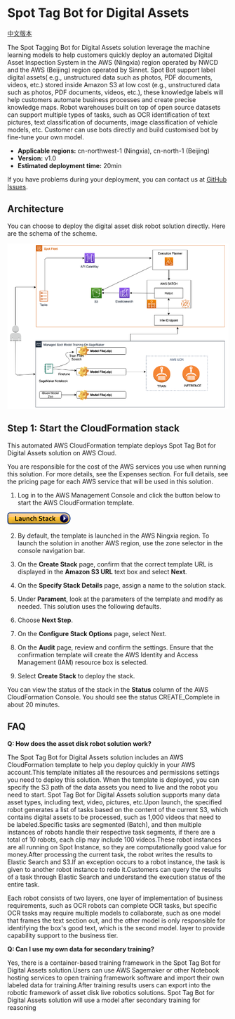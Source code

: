 # Spot Tag Bot for Digital Assets

[中文版本](./README_ZH.md)

The Spot Tagging Bot for Digital Assets solution leverage the machine learning models to help customers quickly deploy an automated Digital Asset Inspection System in the AWS (Ningxia) region operated by NWCD and the AWS (Beijing) region operated by Sinnet. Spot Bot support label digital assets( e.g., unstructured data such as photos, PDF documents, videos, etc.) stored inside Amazon S3 at low cost (e.g., unstructured data such as photos, PDF documents, videos, etc.), these knowledge labels will help customers automate business processes and create precise knowledge maps. Robot warehouses built on top of open source datasets can support multiple types of tasks, such as OCR identification of text pictures, text classification of documents, image classification of vehicle models, etc.  Customer can use bots directly and build customised bot by fine-tune your own model.

- **Applicable regions:** cn-northwest-1 (Ningxia), cn-north-1 (Beijing)
- **Version:** v1.0
- **Estimated deployment time:** 20min

If you have problems during your deployment, you can contact us at [GitHub Issues](https://github.com/aws-samples/spot-tag-bot-for-digital-assets/issues).

## Architecture

You can choose to deploy the digital asset disk robot solution directly. Here are the schema of the scheme.

![Architect](assets/architect.png)

## Step 1: Start the CloudFormation stack

This automated AWS CloudFormation template deploys Spot Tag Bot for Digital Assets solution on AWS Cloud.

You are responsible for the cost of the AWS services you use when running this solution. For more details, see the Expenses section. For full details, see the pricing page for each AWS service that will be used in this solution.

1. Log in to the AWS Management Console and click the button below to start the AWS CloudFormation template.

 [![Launch Stack](assets/launch-stack.png)](https://cn-northwest-1.console.amazonaws.cn/cloudformation/home?region=cn-northwest-1#/stacks/create/template?stackName=spot-bot&templateURL=https:%2F%2Faws-solutions-reference.s3.cn-north-1.amazonaws.com.cn%2Fspot-bot%2Fv1.0.0%2Fspot-bot-china.template)
 
2. By default, the template is launched in the AWS Ningxia region. To launch the solution in another AWS region, use the zone selector in the console navigation bar.

3. On the **Create Stack** page, confirm that the correct template URL is displayed in the **Amazon S3 URL** text box and select **Next**.

4. On the **Specify Stack Details** page, assign a name to the solution stack.

5. Under **Parament**, look at the parameters of the template and modify as needed. This solution uses the following defaults.

2. Choose **Next Step**.

3. On the **Configure Stack Options** page, select Next.

4. On the **Audit** page, review and confirm the settings. Ensure that the confirmation template will create the AWS Identity and Access Management (IAM) resource box is selected.

5. Select **Create Stack** to deploy the stack.

You can view the status of the stack in the **Status** column of the AWS CloudFormation Console. You should see the status CREATE_Complete in about 20 minutes.

## FAQ

**Q: How does the asset disk robot solution work?**

The Spot Tag Bot for Digital Assets solution includes an AWS CloudFormation template to help you deploy quickly in your AWS account.This template initiates all the resources and permissions settings you need to deploy this solution.
When the template is deployed, you can specify the S3 path of the data assets you need to live and the robot you need to start. Spot Tag Bot for Digital Assets solution supports many data asset types, including text, video, pictures, etc.Upon launch, the specified robot generates a list of tasks based on the content of the current S3, which contains digital assets to be processed, such as 1,000 videos that need to be labeled.Specific tasks are segmented (Batch), and then multiple instances of robots handle their respective task segments, if there are a total of 10 robots, each clip may include 100 videos.These robot instances are all running on Spot Instance, so they are computationally good value for money.After processing the current task, the robot writes the results to Elastic Search and S3.If an exception occurs to a robot instance, the task is given to another robot instance to redo it.Customers can query the results of a task through Elastic Search and understand the execution status of the entire task.

Each robot consists of two layers, one layer of implementation of business requirements, such as OCR robots can complete OCR tasks, but specific OCR tasks may require multiple models to collaborate, such as one model that frames the text section out, and the other model is only responsible for identifying the box's good text, which is the second model. layer to provide capability support to the business tier.

**Q: Can I use my own data for secondary training?**

Yes, there is a container-based training framework in the Spot Tag Bot for Digital Assets solution.Users can use AWS Sagemaker or other Notebook hosting services to open training framework software and import their own labeled data for training.After training results users can export into the robotic framework of asset disk live robotics solutions. Spot Tag Bot for Digital Assets solution will use a model after secondary training for reasoning
